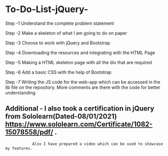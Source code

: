 # To-Do-List-jQuery-

Step -1 Understand the complete problem statement

Step -2 Make a skeleton of what I am going to do on paper

Step -3 Choose to work with jQuery and Bootstrap

Step -4 Downloading the resources and integrating with the HTML Page

Step -5 Making a HTML skeleton page with all the div that are required

Step -6 Add a basic CSS with the help of Bootstrap

Step -7 Writing the JS code for the web-app which can be accessed in the lib file on the repository. More comments are there with the code for better understanding


## Additional - I also took a certification in jQuery from Sololearn(Dated-08/01/2021) https://www.sololearn.com/Certificate/1082-15078558/pdf/ .
                Also I have prepared a video which can be used to showcase my features.
